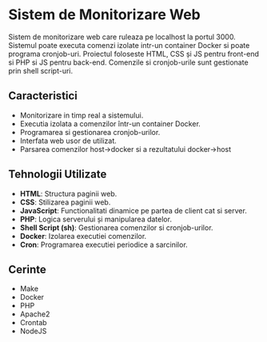 # Sistem de Monitorizare Web

Sistem de monitorizare web care ruleaza pe localhost la portul 3000. Sistemul poate executa comenzi izolate intr-un container Docker si poate programa cronjob-uri. Proiectul foloseste HTML, CSS și JS pentru front-end si PHP si JS pentru back-end. Comenzile si cronjob-urile sunt gestionate prin shell script-uri.

## Caracteristici
- Monitorizare in timp real a sistemului.
- Executia izolata a comenzilor într-un container Docker.
- Programarea si gestionarea cronjob-urilor.
- Interfata web usor de utilizat.
- Parsarea comenzilor host->docker si a rezultatului docker->host

## Tehnologii Utilizate
- **HTML**: Structura paginii web.
- **CSS**: Stilizarea paginii web.
- **JavaScript**: Functionalitati dinamice pe partea de client cat si server.
- **PHP**: Logica serverului și manipularea datelor.
- **Shell Script (sh)**: Gestionarea comenzilor si cronjob-urilor.
- **Docker**: Izolarea executiei comenzilor.
- **Cron**: Programarea executiei periodice a sarcinilor.

## Cerinte
- Make
- Docker
- PHP
- Apache2
- Crontab
- NodeJS
